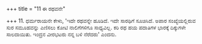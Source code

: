 +++
title = "11 ಈ ರಥವನೇ"

+++
11. ಧರ್ಮರಾಯನೇ ಕೇಳು, 'ಇದೇ ರಥವನ್ನೇ ಹೂಡಿದೆ. ಇದೇ ಸಾರಥಿಗೆ ಸೂಚಿಸಿದೆ. ಅಪಾರ ಸಂಖ್ಯೆಯಲ್ಲಿರುವ ಸುರ ಸಮೂಹವನ್ನು ಎಣಿಸಲು ಕೋಟಿ ನಾಲಿಗೆಗಳಿಗೂ ಸಾಧ್ಯವಿಲ್ಲ. ಕರಿ ರಥ ಹಯ ಪದಾತಿಗಳ ಭಾರಕ್ಕೆ ದಿಕ್ಕುಗಳೇ ಸಾಲದಾಯಿತು. ಇಂದ್ರನ ವೀರಭಟರು ನನ್ನ ಬಳಿ ನೆರೆದರು' ಎಂದನು.